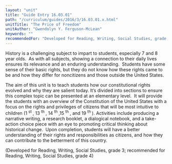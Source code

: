 ```yaml
---
layout: "unit"
title: "Guide Entry 16.03.01"
path: "/curriculum/guides/2016/3/16.03.01.x.html"
unitTitle: "The Price of Freedom"
unitAuthor: "Gwendolyn Y. Ferguson-McLean"
keywords: ""
recommendedFor: "Developed for Reading, Writing, Social Studies, grade 3; recommended for Reading, Writing, Social Studies, grade 4"
---
```

<main>
 <p>
  History is a challenging subject to impart to students, especially 7 and 8 year olds.  As with all subjects, showing a connection to their daily lives ensures its relevance and an enduring understanding.  Students have some sense of their basic rights, but they do not know how these rights came to be and how they differ for noncitizens and those outside the United States.
 </p>
 <p>
  The aim of this unit is to teach students how our constitutional rights evolved and why they are salient today. It’s divided into sections to ensure this complex topic can be presented at an elementary level.  It will provide the students with an overview of the Constitution of the United States with a focus on the rights and privileges of citizens that will be most intuitive to children (1
  <sup>
   st
  </sup>
  , 13
  <sup>
   th
  </sup>
  , 14
  <sup>
   th
  </sup>
  ,15
  <sup>
   th
  </sup>
  , and 19
  <sup>
   th
  </sup>
  ). Activities include producing a narrative writing, a research booklet, a dialogical notebook, and a take-action choice piece with an eye to promoting critical thinking about historical change.  Upon completion, students will have a better understanding of their rights and responsibilities as citizens, and how they can contribute to the betterment of this country.
 </p>
 <p>
  (Developed for Reading, Writing, Social Studies, grade 3; recommended for Reading, Writing, Social Studies, grade 4)
 </p>
</main>